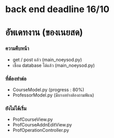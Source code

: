 # back end deadline 16/10
# อัพเดทงาน (ของเนยสด)
### ความคืบหน้า
- get / post แล้ว (main_noeysod.py)
- เชื่อม database ได้แล้ว (main_noeysod.py)

### ที่ต้องทำต่อ
- CourseModel.py (progress : 80%)
- ProfessorModel.py
(มีบางอย่างต้องถามฟ้แน)

### ยังไม่ได้เริ่ม
- ProfCourseView.py
- ProfCourseAddnEditView.py
- ProfOperationController.py
